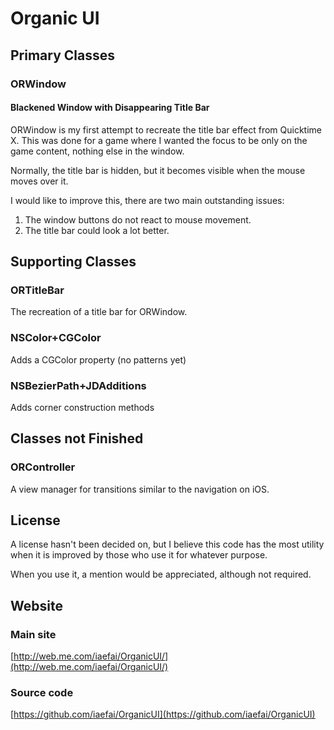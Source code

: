 
Organic UI
==========

Primary Classes
---------------

### ORWindow	

#### Blackened Window with Disappearing Title Bar

ORWindow is my first attempt to recreate the title bar effect from Quicktime X. This was done for a game where I wanted the focus to be only on the game content, nothing else in the window.

Normally, the title bar is hidden, but it becomes visible when the mouse moves over it.

I would like to improve this, there are two main outstanding issues:

1.  The window buttons do not react to mouse movement.
2.  The title bar could look a lot better.


Supporting Classes
------------------

### ORTitleBar		

The recreation of a title bar for ORWindow.

### NSColor+CGColor	

Adds a CGColor property (no patterns yet)

### NSBezierPath+JDAdditions

Adds corner construction methods

Classes not Finished
--------------------

### ORController		

A view manager for transitions similar to the navigation on iOS.

License
-------

A license hasn't been decided on, but I believe this code has the most utility when it is improved by those who use it for whatever purpose.

When you use it, a mention would be appreciated, although not required.

Website
-------

### Main site
[http://web.me.com/iaefai/OrganicUI/](http://web.me.com/iaefai/OrganicUI/)

### Source code
[https://github.com/iaefai/OrganicUI](https://github.com/iaefai/OrganicUI)

